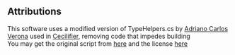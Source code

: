 ## Attributions
 
This software uses a modified version of TypeHelpers.cs by [Adriano Carlos Verona](https://github.com/adrianoc) used in [Cecilifier](https://cecilifier.me/), removing code that impedes building  
You may get the original script from [here](https://github.com/adrianoc/cecilifier/blob/main/Cecilifier.Runtime/TypeHelpers.cs) and the license [here](https://github.com/adrianoc/cecilifier/blob/main/LICENSE.md)
